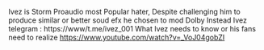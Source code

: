 Ivez is Storm Proaudio most Popular hater, Despite challenging him to produce similar or better soud efx he chosen to mod Dolby Instead
Ivez telegram : https://www/t.me/ivez_001
What Ivez needs to know or his fans need to realize
https://www.youtube.com/watch?v=_VoJ04gobZI

